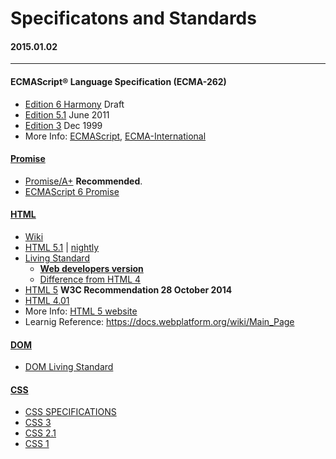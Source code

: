 Specificatons and Standards
=======================
#### 2015.01.02
-----------------

#### ECMAScript® Language Specification (ECMA-262)
- [Edition 6 Harmony](http://wiki.ecmascript.org/doku.php?id=harmony:specification_drafts) Draft
- [Edition 5.1](http://www.ecma-international.org/ecma-262/5.1/Ecma-262.pdf) June 2011
- [Edition 3](http://www.ecma-international.org/publications/files/ECMA-ST-ARCH/ECMA-262,%203rd%20edition,%20December%201999.pdf) Dec 1999
- More Info: [ECMAScript](http://www.ecmascript.org/), [ECMA-International](http://www.ecma-international.org/publications/standards/Ecma-262.htm)

#### [Promise](http://wiki.commonjs.org/wiki/Promises)
- [Promise/A+](https://promisesaplus.com/) **Recommended**.
- [ECMAScript 6 Promise](https://developer.mozilla.org/en-US/docs/Web/JavaScript/Reference/Global_Objects/Promise)

#### [HTML](http://www.w3.org/standards/techs/html)
- [Wiki](https://developer.mozilla.org/en-US/docs/Web/CSS/CSS3)
- [HTML 5.1](http://www.w3.org/TR/html51/) | [nightly](http://www.w3.org/html/wg/drafts/html/master/Overview.html)
- [Living Standard](https://html.spec.whatwg.org/multipage/)
    + [**Web developers version**](https://developers.whatwg.org/)
    + [Difference from HTML 4](https://html-differences.whatwg.org/)
- [HTML 5](http://www.w3.org/TR/2014/REC-html5-20141028/) **W3C Recommendation 28 October 2014**
- [HTML 4.01](http://www.w3.org/TR/html4/)
- More Info: [HTML 5 website](https://html5.org/)
- Learnig Reference: https://docs.webplatform.org/wiki/Main_Page

#### [DOM](http://www.w3.org/DOM/DOMTR)
- [DOM Living Standard](https://dom.spec.whatwg.org/#dom-element-classlist)

#### [CSS](http://www.w3.org/Style/CSS/current-work)
- [CSS SPEC­I­FI­CA­TIONS](http://www.w3.org/Style/CSS/specs)
- [CSS 3](https://developer.mozilla.org/en-US/docs/Web/CSS/CSS3)
- [CSS 2.1](http://www.w3.org/TR/CSS2/)
- [CSS 1](http://www.w3.org/TR/REC-CSS1/)
